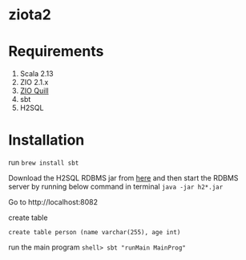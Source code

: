 # ziota2

# Requirements
1. Scala 2.13
2. ZIO 2.1.x
3. [ZIO Quill](https://github.com/zio/zio-quill)
3. sbt
4. H2SQL

# Installation
run
`brew install sbt`

Download the H2SQL RDBMS jar from [here](https://search.maven.org/remotecontent?filepath=com/h2database/h2/2.3.232/h2-2.3.232.jar) and then start the RDBMS server by running below command in terminal
`java -jar h2*.jar`

Go to http://localhost:8082

create table 
```
create table person (name varchar(255), age int)
``` 

run the main program
`shell> sbt "runMain MainProg"`
